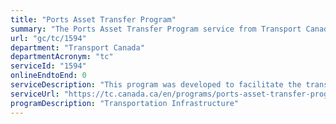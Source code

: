 ```yaml
---
title: "Ports Asset Transfer Program"
summary: "The Ports Asset Transfer Program service from Transport Canada is not available end-to-end online, according to the GC Service Inventory."
url: "gc/tc/1594"
department: "Transport Canada"
departmentAcronym: "tc"
serviceId: "1594"
onlineEndtoEnd: 0
serviceDescription: "This program was developed to facilitate the transfer of the remaining Transport Canada administered port facilities. Ports can be acquired through sales or divestiture of the facility. Divestitures can include grant or contribution funding for acquiring parties."
serviceUrl: "https://tc.canada.ca/en/programs/ports-asset-transfer-program"
programDescription: "Transportation Infrastructure"
---
```

